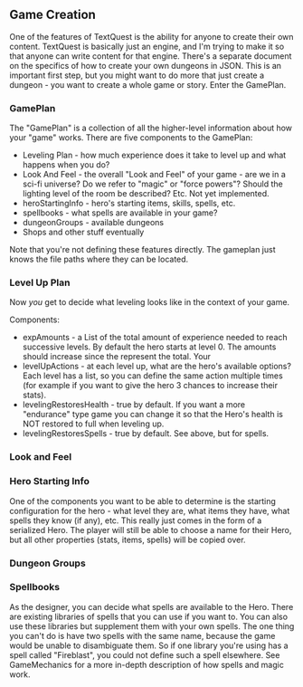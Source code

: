 ## Game Creation

One of the features of TextQuest is the ability for anyone to create their own content. TextQuest is basically just an engine, and I'm trying to make it so that anyone can write content for that engine. There's a separate document on the specifics of how to create your own dungeons in JSON. This is an important first step, but you might want to do more that just create a dungeon - you want to create a whole game or story. Enter the GamePlan.

### GamePlan

The "GamePlan" is a collection of all the higher-level information about how your "game" works. There are five components to the GamePlan:
	
* Leveling Plan - how much experience does it take to level up and what happens when you do?
* Look And Feel - the overall "Look and Feel" of your game - are we in a sci-fi universe? Do we refer to "magic" or "force powers"? Should the lighting level of the room be described? Etc. Not yet implemented.
* heroStartingInfo - hero's starting items, skills, spells, etc.
* spellbooks - what spells are available in your game?
* dungeonGroups - available dungeons
* Shops and other stuff eventually

Note that you're not defining these features directly. The gameplan just knows the file paths where they can be located. 

### Level Up Plan

Now *you* get to decide what leveling looks like in the context of your game.
	
Components:
* expAmounts - a List of the total amount of experience needed to reach successive levels. By default the hero starts at level 0. The amounts should increase since the represent the total. Your
* levelUpActions - at each level up, what are the hero's available options? Each level has a list, so you can define the same action multiple times (for example if you want to give the hero 3 chances to increase their stats). 
* levelingRestoresHealth - true by default. If you want a more "endurance" type game you can change it so that the Hero's health is NOT restored to full when leveling up.
* levelingRestoresSpells - true by default. See above, but for spells.

### Look and Feel

### Hero Starting Info

One of the components you want to be able to determine is the starting configuration for the hero - what level they are, what items they have, what spells they know (if any), etc. This really just comes in the form of a serialized Hero. The player will still be able to choose a name for their Hero, but all other properties (stats, items, spells) will be copied over.

### Dungeon Groups

### Spellbooks

As the designer, you can decide what spells are available to the Hero. There are existing libraries of spells that you can use if you want to. You can also use these libraries but supplement them with your own spells. The one thing you can't do is have two spells with the same name, because the game would be unable to disambiguate them. So if one library you're using has a spell called "Fireblast", you could not define such a spell elsewhere. See GameMechanics for a more in-depth description of how spells and magic work.